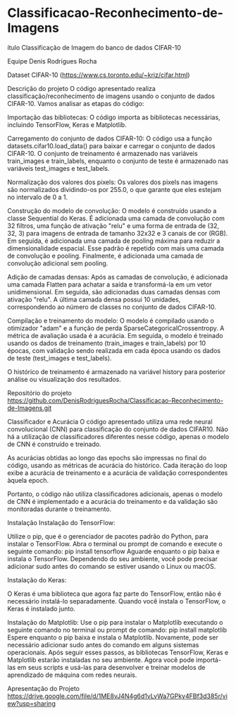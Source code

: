 # Classificacao-Reconhecimento-de-Imagens

ítulo
Classificação de Imagem do banco de dados CIFAR-10

Equipe
Denis Rodrigues Rocha

Dataset
CIFAR-10 (https://www.cs.toronto.edu/~kriz/cifar.html)

Descrição do projeto
O código apresentado realiza classificação/reconhecimento de imagens usando o conjunto de dados CIFAR-10. Vamos analisar as etapas do código:

Importação das bibliotecas: O código importa as bibliotecas necessárias, incluindo TensorFlow, Keras e Matplotlib.

Carregamento do conjunto de dados CIFAR-10: O código usa a função datasets.cifar10.load_data() para baixar e carregar o conjunto de dados CIFAR-10. O conjunto de treinamento é armazenado nas variáveis train_images e train_labels, enquanto o conjunto de teste é armazenado nas variáveis test_images e test_labels.

Normalização dos valores dos pixels: Os valores dos pixels nas imagens são normalizados dividindo-os por 255.0, o que garante que eles estejam no intervalo de 0 a 1.

Construção do modelo de convolução: O modelo é construído usando a classe Sequential do Keras. É adicionada uma camada de convolução com 32 filtros, uma função de ativação "relu" e uma forma de entrada de (32, 32, 3) para imagens de entrada de tamanho 32x32 e 3 canais de cor (RGB). Em seguida, é adicionada uma camada de pooling máxima para reduzir a dimensionalidade espacial. Esse padrão é repetido com mais uma camada de convolução e pooling. Finalmente, é adicionada uma camada de convolução adicional sem pooling.

Adição de camadas densas: Após as camadas de convolução, é adicionada uma camada Flatten para achatar a saída e transformá-la em um vetor unidimensional. Em seguida, são adicionadas duas camadas densas com ativação "relu". A última camada densa possui 10 unidades, correspondendo ao número de classes no conjunto de dados CIFAR-10.

Compilação e treinamento do modelo: O modelo é compilado usando o otimizador "adam" e a função de perda SparseCategoricalCrossentropy. A métrica de avaliação usada é a acurácia. Em seguida, o modelo é treinado usando os dados de treinamento (train_images e train_labels) por 10 épocas, com validação sendo realizada em cada época usando os dados de teste (test_images e test_labels).

O histórico de treinamento é armazenado na variável history para posterior análise ou visualização dos resultados.

Repositório do projeto
https://github.com/DenisRodriguesRocha/Classificacao-Reconhecimento-de-Imagens.git

Classificador e Acurácia
O código apresentado utiliza uma rede neural convolucional (CNN) para classificação do conjunto de dados CIFAR10. Não há a utilização de classificadores diferentes nesse código, apenas o modelo de CNN é construído e treinado.

As acurácias obtidas ao longo das epochs são impressas no final do código, usando as métricas de acurácia do histórico. Cada iteração do loop exibe a acurácia de treinamento e a acurácia de validação correspondentes àquela epoch.

Portanto, o código não utiliza classificadores adicionais, apenas o modelo de CNN é implementado e a acurácia do treinamento e da validação são monitoradas durante o treinamento.

Instalação
Instalação do TensorFlow:

Utilize o pip, que é o gerenciador de pacotes padrão do Python, para instalar o TensorFlow. Abra o terminal ou prompt de comando e execute o seguinte comando:
pip install tensorflow
Aguarde enquanto o pip baixa e instala o TensorFlow. Dependendo do seu ambiente, você pode precisar adicionar sudo antes do comando se estiver usando o Linux ou macOS.

Instalação do Keras:

O Keras é uma biblioteca que agora faz parte do TensorFlow, então não é necessário instalá-lo separadamente. Quando você instala o TensorFlow, o Keras é instalado junto.

Instalação do Matplotlib:
Use o pip para instalar o Matplotlib executando o seguinte comando no terminal ou prompt de comando:
pip install matplotlib
Espere enquanto o pip baixa e instala o Matplotlib. Novamente, pode ser necessário adicionar sudo antes do comando em alguns sistemas operacionais.
Após seguir esses passos, as bibliotecas TensorFlow, Keras e Matplotlib estarão instaladas no seu ambiente. Agora você pode importá-las em seus scripts e usá-las para desenvolver e treinar modelos de aprendizado de máquina com redes neurais.

Apresentação do Projeto
https://drive.google.com/file/d/1ME8vJ4N4g6d1vLvWa7GPky4FBf3d385r/view?usp=sharing
